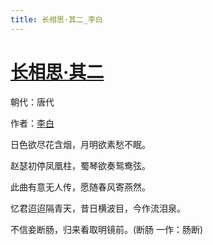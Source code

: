 ```yaml
---
title: 长相思·其二_李白
---
```


# [长相思·其二](http://so.gushiwen.org/view_70877.aspx)

朝代：唐代

作者：[李白](http://so.gushiwen.org/author_247.aspx)

日色欲尽花含烟，月明欲素愁不眠。

赵瑟初停凤凰柱，蜀琴欲奏鸳鸯弦。

此曲有意无人传，愿随春风寄燕然。

忆君迢迢隔青天，昔日横波目，今作流泪泉。

不信妾断肠，归来看取明镜前。(断肠 一作：肠断)